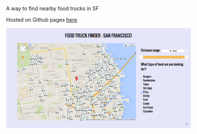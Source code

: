 A way to find nearby food trucks in SF

Hosted on Github pages [here](http://alexchao56.github.io/FoodTruckFinder/)

![alt tag](https://raw.githubusercontent.com/alexchao56/FoodTruckFinder/master/images/screenshot.png)
